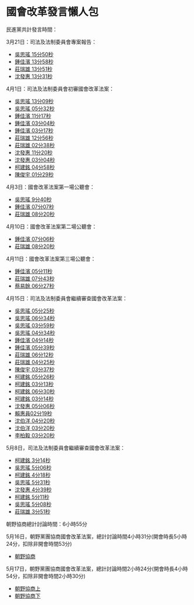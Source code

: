 # 國會改革發言懶人包

民進黨共計發言時間：


3月21日：司法及法制委員會專案報告：
- [吳思瑤 15分50秒]( https://ivod.ly.gov.tw/Play/Clip/1M/150234)
- [鍾佳濱 13分58秒]( https://ivod.ly.gov.tw/Play/Clip/1M/150208)
- [莊瑞雄 13分51秒]( https://ivod.ly.gov.tw/Play/Clip/1M/150204)
- [沈發惠 13分31秒]( https://ivod.ly.gov.tw/Play/Clip/1M/150196)

4月1日：司法及法制委員會初審國會改革法案：
- [吳思瑤 13分09秒]( https://ivod.ly.gov.tw/Play/Clip/1M/150772)
- [吳思瑤 05分32秒]( https://ivod.ly.gov.tw/Play/Clip/1M/150681)
- [鍾佳濱 11分17秒]( https://ivod.ly.gov.tw/Play/Clip/1M/150758)
- [鍾佳濱 03分04秒]( https://ivod.ly.gov.tw/Play/Clip/1M/150687)
- [鍾佳濱 03分17秒]( https://ivod.ly.gov.tw/Play/Clip/1M/150680)
- [莊瑞雄 12分56秒]( https://ivod.ly.gov.tw/Play/Clip/1M/150737)
- [莊瑞雄 02分38秒]( https://ivod.ly.gov.tw/Play/Clip/1M/150682)
- [沈發惠 11分20秒]( https://ivod.ly.gov.tw/Play/Clip/1M/150723)
- [沈發惠 03分04秒]( https://ivod.ly.gov.tw/Play/Clip/1M/150683)
- [柯建銘 04分58秒]( https://ivod.ly.gov.tw/Play/Clip/1M/150693)
- [陳俊宇 01分29秒]( https://ivod.ly.gov.tw/Play/Clip/1M/150695)

4月3日：國會改革法案第一場公聽會：
- [吳思瑤 9分40秒]( https://ivod.ly.gov.tw/Play/Clip/1M/150863)
- [鍾佳濱 07分07秒]( https://ivod.ly.gov.tw/Play/Clip/1M/150872)
- [莊瑞雄 08分20秒]( https://ivod.ly.gov.tw/Play/Clip/1M/150868)

4月10日：國會改革法案第二場公聽會：
- [鍾佳濱 07分06秒]( https://ivod.ly.gov.tw/Play/Clip/1M/150981)
- [莊瑞雄 08分20秒]( https://ivod.ly.gov.tw/Play/Clip/1M/150984)

4月11日：國會改革法案第三場公聽會：
- [鍾佳濱 05分11秒]( https://ivod.ly.gov.tw/Play/Clip/1M/151032)
- [莊瑞雄 07分43秒]( https://ivod.ly.gov.tw/Play/Clip/1M/151062)
- [蔡易餘 06分27秒]( https://ivod.ly.gov.tw/Play/Clip/1M/151064)

4月15日：司法及法制委員會繼續審查國會改革法案：
- [吳思瑤 05分25秒]( https://ivod.ly.gov.tw/Play/Clip/1M/151181)
- [吳思瑤 06分34秒]( https://ivod.ly.gov.tw/Play/Clip/1M/151127)
- [吳思瑤 03分59秒]( https://ivod.ly.gov.tw/Play/Clip/1M/151107)
- [吳思瑤 04分34秒]( https://ivod.ly.gov.tw/Play/Clip/1M/151089)
- [鍾佳濱 04分14秒]( https://ivod.ly.gov.tw/Play/Clip/1M/151085)
- [鍾佳濱 05分39秒]( https://ivod.ly.gov.tw/Play/Clip/1M/151186)
- [莊瑞雄 06分12秒]( https://ivod.ly.gov.tw/Play/Clip/1M/151182)
- [莊瑞雄 04分25秒]( https://ivod.ly.gov.tw/Play/Clip/1M/151091)
- [陳俊宇 03分37秒]( https://ivod.ly.gov.tw/Play/Clip/1M/151090)
- [柯建銘 05分26秒]( https://ivod.ly.gov.tw/Play/Clip/1M/151126)
- [柯建銘 03分13秒]( https://ivod.ly.gov.tw/Play/Clip/1M/151123)
- [柯建銘 06分30秒]( https://ivod.ly.gov.tw/Play/Clip/1M/151098)
- [柯建銘 03分14秒]( https://ivod.ly.gov.tw/Play/Clip/1M/151084)
- [沈發惠 05分06秒]( https://ivod.ly.gov.tw/Play/Clip/1M/151088)
- [賴惠員02分19秒]( https://ivod.ly.gov.tw/Play/Clip/1M/151185)
- [沈伯洋 04分20秒]( https://ivod.ly.gov.tw/Play/Clip/1M/151179)
- [沈伯洋 03分20秒]( https://ivod.ly.gov.tw/Play/Clip/1M/151099)
- [李柏毅 03分20秒]( https://ivod.ly.gov.tw/Play/Clip/1M/151102)

5月8日，司法及法制委員會繼續審查國會改革法案：
- [柯建銘 3分14秒](https://ivod.ly.gov.tw/Play/Clip/1M/152251)
- [吳思瑤 5分06秒]( https://ivod.ly.gov.tw/Play/Clip/1M/152252)
- [柯建銘 4分18秒]( https://ivod.ly.gov.tw/Play/Clip/1M/152257)
- [吳思瑤 5分31秒]( https://ivod.ly.gov.tw/Play/Clip/1M/152262)
- [沈發惠 4分39秒]( https://ivod.ly.gov.tw/Play/Clip/1M/152263)
- [柯建銘 5分11秒]( https://ivod.ly.gov.tw/Play/Clip/1M/152271)
- [吳思瑤 5分08秒]( https://ivod.ly.gov.tw/Play/Clip/1M/152298)
- [莊瑞雄 3分51秒]( https://ivod.ly.gov.tw/Play/Clip/1M/152301)



朝野協商總計討論時間：6小時55分

5月16日，朝野黨團協商國會改革法案，總計討論時間4小時31分(開會時長5小時24分，扣除非開會時間53分)
- [朝野協商]( https://ivod.ly.gov.tw/Play/Full/1M/15924)


5月17日，朝野黨團協商國會改革法案，總計討論時間2小時24分(開會時長4小時54分，扣除非開會時間2小時30分)
- [朝野協商上]( https://ivod.ly.gov.tw/Play/Full/1M/15927)
- [朝野協商下]( https://ivod.ly.gov.tw/Play/Full/1M/15928)


